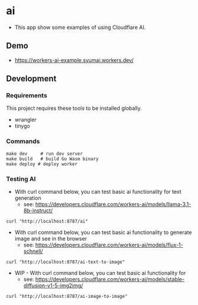 # ai

* This app show some examples of using Cloudflare AI.

## Demo

* https://workers-ai-example.syumai.workers.dev/

## Development

### Requirements

This project requires these tools to be installed globally.

* wrangler
* tinygo

### Commands

```
make dev     # run dev server
make build   # build Go Wasm binary
make deploy # deploy worker
```

### Testing AI 

* With curl command below, you can test basic ai functionality for text generation
  - see: https://developers.cloudflare.com/workers-ai/models/llama-3.1-8b-instruct/

```
curl "http://localhost:8787/ai"
```

* With curl command below, you can test basic ai functionality to generate image and see in the browser
  - see: https://developers.cloudflare.com/workers-ai/models/flux-1-schnell/

```
curl "http://localhost:8787/ai-text-to-image"
```

* WIP - With curl command below, you can test basic ai functionality for 
  - see: https://developers.cloudflare.com/workers-ai/models/stable-diffusion-v1-5-img2img/

```
curl "http://localhost:8787/ai-image-to-image"
```


